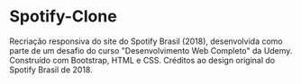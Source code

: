 # Spotify-Clone
Recriação responsiva do site do Spotify Brasil (2018), desenvolvida como parte de um desafio do curso "Desenvolvimento Web Completo" da Udemy. Construído com Bootstrap, HTML e CSS. Créditos ao design original do Spotify Brasil de 2018.
